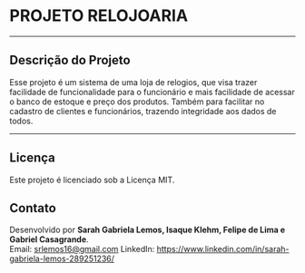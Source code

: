 # **PROJETO RELOJOARIA**
---

## Descrição do Projeto

 Esse projeto é um sistema de uma loja de relogios, que visa trazer facilidade de funcionalidade para o funcionário
  e mais facilidade de acessar o banco de estoque e preço dos produtos.
  Também para facilitar no cadastro de clientes e funcionários, trazendo integridade aos dados de todos.

---
## Licença

Este projeto é licenciado sob a Licença MIT.

## Contato

Desenvolvido por **Sarah Gabriela Lemos, Isaque Klehm, Felipe de Lima e Gabriel Casagrande**.  
Email: srlemos16@gmail.com
LinkedIn: https://www.linkedin.com/in/sarah-gabriela-lemos-289251236/
